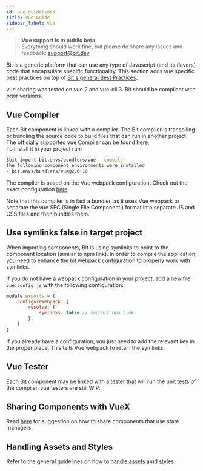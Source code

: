 ```yaml
---
id: vue-guidelines
title: Vue Guide
sidebar_label: Vue
---
```


> **Vue support is in public beta.**  
> Everything should work fine, but please do share any issues and feedback: support@bit.dev

Bit is a generic platform that can use any type of Javascript (and its flavors) code that encapsulate specific functionality. This section adds vue specific best practices on top of [Bit's general Best Practices](/docs/best-practices.html).

vue sharing was tested on vue 2 and vue-cli 3. Bit should be compliant with prior versions.

## Vue Compiler

Each Bit component is linked with a compiler. The Bit compiler is transpiling or bundling the source code to build files that can run in another project.  
The officially supported vue Compiler can be found [here](https://bit.dev/bit/envs/bundlers/vue).  
To install it in your project run:  

```bash
$bit import bit.envs/bundlers/vue --compiler
the following component environments were installed
- bit.envs/bundlers/vue@2.6.10
```

The compiler is based on the Vue webpack configuration. Check out the exact configuration [here](https://bit.dev/bit/envs/bundlers/vue/~code#webpack.config.js).

Note that this compiler is in fact a bundler, as it uses Vue webpack to separate the vue SFC (Single File Component ) format into separate JS and CSS files and then bundles them.  

## Use symlinks false in target project

When importing components, Bit is using symlinks to point to the component location (similar to npm link). In order to compile the application, you need to enhance the bit webpack configuration to properly work with symlinks.  

If you do not have a webpack configuration in your project, add a new file `vue.config.js` with the following configuration:  

```js
module.exports = {
    configureWebpack: {
        resolve: {
            symlinks: false // support npm link
        },
    }
}
```

If you already have a configuration, you just need to add the relevant key in the proper place. This tells Vue webpack to retain the symlinks.

## Vue Tester

Each Bit component may be linked with a tester that will run the unit tests of the compiler. vue testers are still WIP.  

## Sharing Components with VueX

Read [here](/docs/best-practices#state-managers) for suggestion on how to share components that use state managers.  

## Handling Assets and Styles

Refer to the general guidelines on how to [handle assets](/docs/best-practices#handling-assets) amd [styles](/docs/best-practices#handling-styles).

